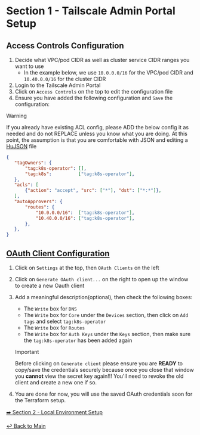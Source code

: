 # Section 1 - Tailscale Admin Portal Setup

## Access Controls Configuration

1. Decide what VPC/pod CIDR as well as cluster service CIDR ranges you want to use
   - In the example below, we use ```10.0.0.0/16``` for the VPC/pod CIDR and ```10.40.0.0/16``` for the cluster CIDR
2. Login to the Tailscale Admin Portal
3. Click on ```Access Controls``` on the top to edit the configuration file
4. Ensure you have added the following configuration and ```Save``` the configuration:

> [!WARNING]
> If you already have existing ACL config, please ADD the below config it as needed and do not REPLACE unless you know what you are doing. At this point, the assumption is that you are comfortable with JSON and editing a [HuJSON](https://github.com/tailscale/hujson) file

   ```json
   {
      "tagOwners": {
          "tag:k8s-operator": [],
          "tag:k8s":          ["tag:k8s-operator"],
      },
      "acls": [
          {"action": "accept", "src": ["*"], "dst": ["*:*"]},
      ],
      "autoApprovers": {
          "routes": {
              "10.0.0.0/16":  ["tag:k8s-operator"],
              "10.40.0.0/16": ["tag:k8s-operator"],
          },
      },
   }
   ```

## [OAuth Client Configuration](https://tailscale.com/kb/1215/oauth-clients#setting-up-an-oauth-client)

1. Click on ```Settings``` at the top, then ```OAuth Clients``` on the left
2. Click on ```Generate OAuth client...``` on the right to open up the window to create a new Oauth client
3. Add a meaningful description(optional), then check the following boxes:
   - The ```Write``` box for ```DNS```
   - The ```Write``` box for ```Core``` under the ```Devices``` section, then click on ```Add tags``` and select ```tag:k8s-operator```
   - The ```Write``` box for ```Routes```
   - The ```Write``` box for ```Auth Keys``` under the ```Keys``` section, then make sure the ```tag:k8s-operator``` has been added again

    > [!IMPORTANT]
    > Before clicking on ```Generate client``` please ensure you are **READY** to copy/save the credentials securely because once you close that window you **cannot** view the secret key again!!! You'll need to revoke the old client and create a new one if so.

4. You are done for now, you will use the saved OAuth credentials soon for the Terraform setup.

[:arrow_right: Section 2 - Local Environment Setup](section-2-local-env.md)

[:leftwards_arrow_with_hook: Back to Main](../README.md)

